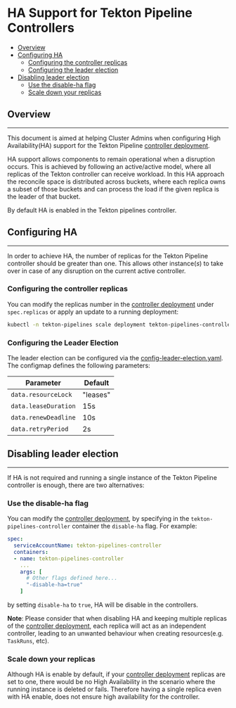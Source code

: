 <!--
---
linkTitle: "HA Support"
weight: 1500
---
-->

# HA Support for Tekton Pipeline Controllers

- [Overview](#overview)
- [Configuring HA](#configuring-ha)
  - [Configuring the controller replicas](#configuring-the-controller-replicas)
  - [Configuring the leader election](#configuring-the-leader-election)
- [Disabling leader election](#disabling-leader-election)
  - [Use the disable-ha flag](#use-the-disable-ha-flag)
  - [Scale down your replicas](#scale-down-your-replicas)

## Overview

---
This document is aimed at helping Cluster Admins when configuring High Availability(HA) support for the Tekton Pipeline [controller deployment](../../config/controller.yaml).

HA support allows components to remain operational when a disruption occurs. This is achieved by following an active/active model, where all replicas of the Tekton controller can receive workload. In this HA approach the reconcile space is distributed across buckets, where each replica owns a subset of those buckets and can process the load if the given replica is the leader of that bucket.

By default HA is enabled in the Tekton pipelines controller.

## Configuring HA

---
In order to achieve HA, the number of replicas for the Tekton Pipeline controller should be greater than one. This allows other instance(_s_) to take over in case of any disruption on the current active controller.

### Configuring the controller replicas

You can modify the replicas number in the [controller deployment](../../config/controller.yaml) under `spec.replicas` or apply an update to a running deployment:

```sh
kubectl -n tekton-pipelines scale deployment tekton-pipelines-controller --replicas=3
```

### Configuring the Leader Election

The leader election can be configured via the [config-leader-election.yaml](../../config/config-leader-election.yaml). The configmap defines the following parameters:

| Parameter            | Default  |
| -------------------- | -------- |
| `data.resourceLock`  | "leases" |
| `data.leaseDuration` | 15s      |
| `data.renewDeadline` | 10s      |
| `data.retryPeriod`   | 2s       |

## Disabling leader election

---

If HA is not required and running a single instance of the Tekton Pipeline controller is enough, there are two alternatives:

### Use the disable-ha flag

You can modify the [controller deployment](../../config/controller.yaml), by specifying in the `tekton-pipelines-controller` container the `disable-ha` flag. For example:

```yaml
spec:
  serviceAccountName: tekton-pipelines-controller
  containers:
  - name: tekton-pipelines-controller
    ...
    args: [
      # Other flags defined here...
      "-disable-ha=true"
    ]
```

by setting `disable-ha` to `true`, HA will be disable in the controllers.

**Note**: Please consider that when disabling HA and keeping multiple replicas of the [controller deployment](../../config/controller.yaml), each replica will act as an independent controller, leading to an unwanted behaviour when creating resources(e.g. `TaskRuns`, etc).

### Scale down your replicas

Although HA is enable by default, if your [controller deployment](../../config/controller.yaml) replicas are set to one, there would be no High Availability in the scenario where the running instance is deleted or fails. Therefore having a single replica even with HA enable, does not ensure high availability for the controller.
